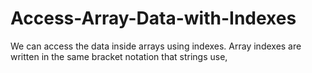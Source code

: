 # Access-Array-Data-with-Indexes

We can access the data inside arrays using indexes.
Array indexes are written in the same bracket notation that strings use,
